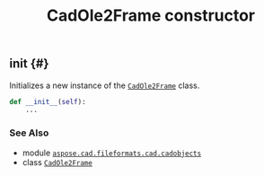 ﻿---
title: CadOle2Frame constructor
second_title: Aspose.CAD for Python via .NET API References
description: 
type: docs
weight: 10
url: /python-net/aspose.cad.fileformats.cad.cadobjects/cadole2frame/__init__/
is_root: false
---

## __init__ {#}

Initializes a new instance of the [`CadOle2Frame`](/cad/python-net/aspose.cad.fileformats.cad.cadobjects/cadole2frame) class.



```python
def __init__(self):
    ...
```





### See Also
* module [`aspose.cad.fileformats.cad.cadobjects`](../../)
* class [`CadOle2Frame`](/cad/python-net/aspose.cad.fileformats.cad.cadobjects/cadole2frame)
